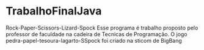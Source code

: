 # TrabalhoFinalJava
Rock-Paper-Scissors-Lizard-Spock
Esse programa é trabalho proposto pelo professor de faculdade na cadeira de Tecnicas de Programação.
  O jogo pedra-papel-tesoura-lagarto-SSpock foi criado na sticom de BigBang
